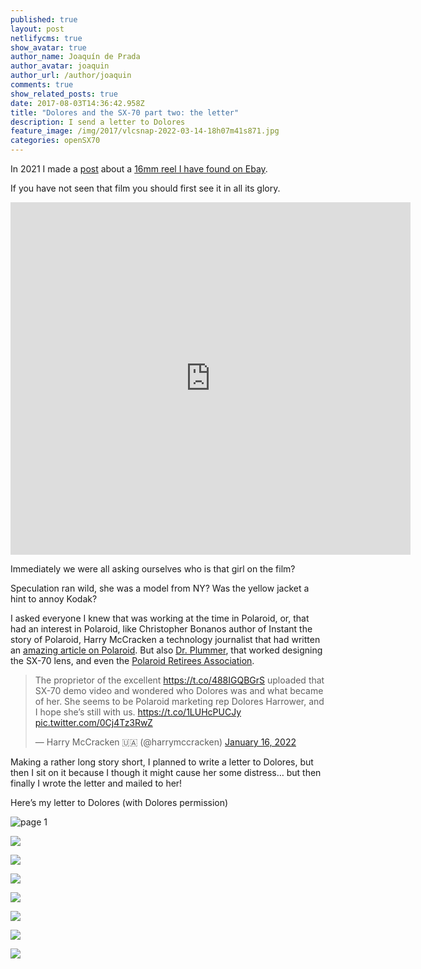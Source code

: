 ```yaml
---
published: true
layout: post
netlifycms: true
show_avatar: true
author_name: Joaquín de Prada
author_avatar: joaquin
author_url: /author/joaquin
comments: true
show_related_posts: true
date: 2017-08-03T14:36:42.958Z
title: "Dolores and the SX-70 part two: the letter"
description: I send a letter to Dolores
feature_image: /img/2017/vlcsnap-2022-03-14-18h07m41s871.jpg
categories: openSX70
---
```

<!--StartFragment-->

In 2021 I made a [post](https://opensx70.com/posts/2021/02/loli) about a [16mm reel I have found on Ebay](https://vimeo.com/477548753/97e0340cfb).

<!--EndFragment-->

If you have not seen that film you should first see it in all its glory.
<iframe src="https://player.vimeo.com/video/477548753?h=97e0340cfb" width="640" height="564" frameborder="0" allow="autoplay; fullscreen" allowfullscreen></iframe>

<!--StartFragment-->

Immediately we were all asking ourselves who is that girl on the film?

Speculation ran wild, she was a model from NY? Was the yellow jacket a hint to annoy Kodak?

I asked everyone I knew that was working at the time in Polaroid, or, that had an interest in Polaroid, like Christopher Bonanos author of Instant the story of Polaroid, Harry McCracken a technology journalist that had written an [amazing article on Polaroid](https://www.technologizer.com/2011/06/08/polaroid/). But also [Dr. Plummer](https://www.wtpoptics.com/about.html), that worked designing the SX-70 lens, and even the [Polaroid Retirees Association](http://www.polaroidretirees.org/).

<!--EndFragment-->

<blockquote class="twitter-tweet"><p lang="en" dir="ltr">The proprietor of the excellent <a href="https://t.co/488IGQBGrS">https://t.co/488IGQBGrS</a> uploaded that SX-70 demo video and wondered who Dolores was and what became of her. She seems to be Polaroid marketing rep Dolores Harrower, and I hope she’s still with us. <a href="https://t.co/1LUHcPUCJy">https://t.co/1LUHcPUCJy</a> <a href="https://t.co/0Cj4Tz3RwZ">pic.twitter.com/0Cj4Tz3RwZ</a></p>&mdash; Harry McCracken 🇺🇦 (@harrymccracken) <a href="https://twitter.com/harrymccracken/status/1482551650808365058?ref_src=twsrc%5Etfw">January 16, 2022</a></blockquote> <script async src="https://platform.twitter.com/widgets.js" charset="utf-8"></script>

Making a rather long story short, I planned to write a letter to Dolores, but then I sit on it because I though it might cause her some distress… but then finally I wrote the letter and mailed to her!

Here’s my letter to Dolores (with Dolores permission)

![page 1](/img/2017/dolores-handwritte-1-2.jpg)

![](/img/2017/dolores-handwritte-2.jpg)

![](/img/2017/dolores-handwritte-3.jpg)

![](/img/2017/dolores-handwritte-4.jpg)

![](/img/2017/dolores-handwritte-5.jpg)

![](/img/2017/dolores-handwritte-6-edit.jpg)

![](/img/2017/dolores-handwritte-9.jpg)

![](/img/2017/dolores-handwritte-11.jpg)